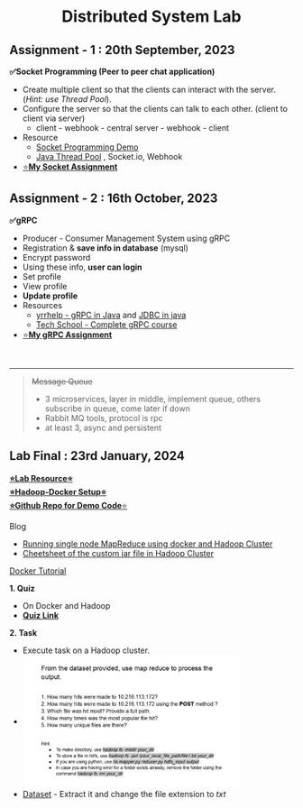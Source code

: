 <h1 align="center">Distributed System Lab</h1>

<h2>Assignment - 1 : 20th September, 2023</h2>

**✅Socket Programming (Peer to peer chat application)**
- Create multiple client so that the clients can interact with the server. (*Hint: use Thread Pool*).
- Configure the server so that the clients can talk to each other. (client to client via server)
    - client - webhook - central server - webhook - client
- Resource
    - [Socket Programming Demo](https://github.com/CosmicBeing09/Socket-Programming-Demo)
    - [Java Thread Pool](https://www.javatpoint.com/java-thread-pool) , Socket.io, Webhook
- [⭐**My Socket Assignment**](https://github.com/Sakib62/Socket_Programming)

<h2>Assignment - 2 : 16th October, 2023</h2>

**✅gRPC**
- Producer - Consumer Management System using gRPC
- Registration & **save info in database** (mysql)
- Encrypt password
- Using these info, **user can login**
- Set profile
- View profile
- **Update profile**
- Resources
    - [yrrhelp - gRPC in Java](https://www.youtube.com/playlist?list=PLI5t0u6ye3FGXJMh5kU2RvN0xrul67p7R) and [JDBC in java](https://www.youtube.com/watch?v=sifEAuiVUac)
    - [Tech School - Complete gRPC course](https://www.youtube.com/playlist?list=PLy_6D98if3UJd5hxWNfAqKMr15HZqFnqf)
- [⭐**My gRPC Assignment**](https://github.com/Sakib62/gRPC_Producer_Consumer_Management_System)

<br><hr>

<blockquote>

~~Message Queue~~
- 3 microservices, layer in middle, implement queue, others subscribe in queue, come later if down
- Rabbit MQ tools, protocol is rpc
- at least 3, async and persistent
</blockquote>

<h2>Lab Final : 23rd January, 2024</h2>

[**⭐Lab Resource⭐**](https://drive.google.com/drive/folders/1kp8zSQVDRBbw6gj0kRymqrbNV2dsrKI5?usp=drive_link)<br>
[**⭐Hadoop-Docker Setup⭐**](https://github.com/Rifat-Shariar-Sakil-24/Hadoop-Docker)
<br>[**⭐Github Repo for Demo Code**⭐](https://github.com/CosmicBeing09/Hadoop-Demo-Word-Count-with-Java-and-Maven.git)

Blog
- [Running single node MapReduce using docker and Hadoop Cluster][blog1]
- [Cheetsheet of the custom jar file in Hadoop Cluster][blog2]

[Docker Tutorial](https://youtube.com/playlist?list=PLhW3qG5bs-L99pQsZ74f-LC-tOEsBp2rK)

**1. Quiz**
- On Docker and Hadoop
- [**Quiz Link**](https://drive.google.com/file/d/1LrDVAtax3LOrDEuvccgKIFNk5Ehffmq2/view?usp=drive_link)

**2. Task**
- Execute task on a Hadoop cluster.
- <img src = "Question/Lab_Final.jpg" alt = "Lab Final Question" align = "center" width="80%">
- [Dataset](https://drive.google.com/file/d/1jib-_1B81cgm2lUinbMXo6dckyzxQQur/view?usp=drive_link) - Extract it and change the file extension to *txt*


<!--References-->

[blog1]: https://medium.com/@genius_meringue_gnat_79/running-single-node-mapreduce-using-docker-and-hadoop-cluster-41f5ec5b7650
[blog2]: https://medium.com/@genius_meringue_gnat_79/cheetsheet-of-the-custom-jar-file-in-hadoop-cluster-23ee990cfadb